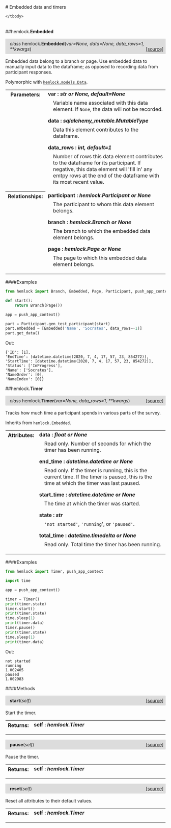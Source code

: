 <script src="https://cdn.mathjax.org/mathjax/latest/MathJax.js?config=TeX-AMS-MML_HTMLorMML" type="text/javascript"></script>

<link rel="stylesheet" href="https://assets.readthedocs.org/static/css/readthedocs-doc-embed.css" type="text/css" />

<style>
    a.src-href {
        float: right;
    }
    p.attr {
        margin-top: 0.5em;
        margin-left: 1em;
    }
    p.func-header {
        background-color: gainsboro;
        border-radius: 0.1em;
        padding: 0.5em;
        padding-left: 1em;
    }
    table.field-table {
        border-radius: 0.1em
    }
</style># Embedded data and timers

<table class="docutils field-list field-table" frame="void" rules="none">
    <col class="field-name" />
    <col class="field-body" />
    <tbody valign="top">
        
    </tbody>
</table>



##hemlock.**Embedded**

<p class="func-header">
    <i>class</i> hemlock.<b>Embedded</b>(<i>var=None, data=None, data_rows=1, **kwargs</i>) <a class="src-href" target="_blank" href="https://github.com/dsbowen/hemlock/blob/master/hemlock/models/embedded.py#L9">[source]</a>
</p>

Embedded data belong to a branch or page. Use embedded data to manually
input data to the dataframe; as opposed to recording data from participant
responses.

Polymorphic with [`hemlock.models.Data`](bases.md).

<table class="docutils field-list field-table" frame="void" rules="none">
    <col class="field-name" />
    <col class="field-body" />
    <tbody valign="top">
        <tr class="field">
    <th class="field-name"><b>Parameters:</b></td>
    <td class="field-body" width="100%"><b>var : <i>str or None, default=None</i></b>
<p class="attr">
    Variable name associated with this data element. If <code>None</code>, the data will not be recorded.
</p>
<b>data : <i>sqlalchemy_mutable.MutableType</i></b>
<p class="attr">
    Data this element contributes to the dataframe.
</p>
<b>data_rows : <i>int, default=1</i></b>
<p class="attr">
    Number of rows this data element contributes to the dataframe for its participant. If negative, this data element will 'fill in' any emtpy rows at the end of the dataframe with its most recent value.
</p></td>
</tr>
<tr class="field">
    <th class="field-name"><b>Relationships:</b></td>
    <td class="field-body" width="100%"><b>participant : <i>hemlock.Participant or None</i></b>
<p class="attr">
    The participant to whom this data element belongs.
</p>
<b>branch : <i>hemlock.Branch or None</i></b>
<p class="attr">
    The branch to which the embedded data element belongs.
</p>
<b>page : <i>hemlock.Page or None</i></b>
<p class="attr">
    The page to which this embedded data element belongs.
</p></td>
</tr>
    </tbody>
</table>

####Examples

```python
from hemlock import Branch, Embedded, Page, Participant, push_app_context

def start():
    return Branch(Page())

app = push_app_context()

part = Participant.gen_test_participant(start)
part.embedded = [Embedded('Name', 'Socrates', data_rows=-1)]
part.get_data()
```

Out:

```
{'ID': [1],
'EndTime': [datetime.datetime(2020, 7, 4, 17, 57, 23, 854272)],
'StartTime': [datetime.datetime(2020, 7, 4, 17, 57, 23, 854272)],
'Status': ['InProgress'],
'Name': ['Socrates'],
'NameOrder': [0],
'NameIndex': [0]}
```



##hemlock.**Timer**

<p class="func-header">
    <i>class</i> hemlock.<b>Timer</b>(<i>var=None, data_rows=1, **kwargs</i>) <a class="src-href" target="_blank" href="https://github.com/dsbowen/hemlock/blob/master/hemlock/models/embedded.py#L83">[source]</a>
</p>

Tracks how much time a participant spends in various parts of the survey.

Inherits from `hemlock.Embedded`.

<table class="docutils field-list field-table" frame="void" rules="none">
    <col class="field-name" />
    <col class="field-body" />
    <tbody valign="top">
        <tr class="field">
    <th class="field-name"><b>Attributes:</b></td>
    <td class="field-body" width="100%"><b>data : <i>float or None</i></b>
<p class="attr">
    Read only. Number of seconds for which the timer has been running.
</p>
<b>end_time : <i>datetime.datetime or None</i></b>
<p class="attr">
    Read only. If the timer is running, this is the current time. If the timer is paused, this is the time at which the timer was last paused.
</p>
<b>start_time : <i>datetime.datetime or None</i></b>
<p class="attr">
    The time at which the timer was started.
</p>
<b>state : <i>str</i></b>
<p class="attr">
    <code>'not started'</code>, <code>'running</code>', or <code>'paused'</code>.
</p>
<b>total_time : <i>datetime.timedelta or None</i></b>
<p class="attr">
    Read only. Total time the timer has been running.
</p></td>
</tr>
    </tbody>
</table>

####Examples

```python
from hemlock import Timer, push_app_context

import time

app = push_app_context()

timer = Timer()
print(timer.state)
timer.start()
print(timer.state)
time.sleep(1)
print(timer.data)
timer.pause()
print(timer.state)
time.sleep(1)
print(timer.data)
```

Out:

```
not started
running
1.002405
paused
1.002983
```

####Methods



<p class="func-header">
    <i></i> <b>start</b>(<i>self</i>) <a class="src-href" target="_blank" href="https://github.com/dsbowen/hemlock/blob/master/hemlock/models/embedded.py#L169">[source]</a>
</p>

Start the timer.

<table class="docutils field-list field-table" frame="void" rules="none">
    <col class="field-name" />
    <col class="field-body" />
    <tbody valign="top">
        <tr class="field">
    <th class="field-name"><b>Returns:</b></td>
    <td class="field-body" width="100%"><b>self : <i>hemlock.Timer</i></b>
<p class="attr">
    
</p></td>
</tr>
    </tbody>
</table>





<p class="func-header">
    <i></i> <b>pause</b>(<i>self</i>) <a class="src-href" target="_blank" href="https://github.com/dsbowen/hemlock/blob/master/hemlock/models/embedded.py#L185">[source]</a>
</p>

Pause the timer.

<table class="docutils field-list field-table" frame="void" rules="none">
    <col class="field-name" />
    <col class="field-body" />
    <tbody valign="top">
        <tr class="field">
    <th class="field-name"><b>Returns:</b></td>
    <td class="field-body" width="100%"><b>self : <i>hemlock.Timer</i></b>
<p class="attr">
    
</p></td>
</tr>
    </tbody>
</table>





<p class="func-header">
    <i></i> <b>reset</b>(<i>self</i>) <a class="src-href" target="_blank" href="https://github.com/dsbowen/hemlock/blob/master/hemlock/models/embedded.py#L197">[source]</a>
</p>

Reset all attributes to their default values.

<table class="docutils field-list field-table" frame="void" rules="none">
    <col class="field-name" />
    <col class="field-body" />
    <tbody valign="top">
        <tr class="field">
    <th class="field-name"><b>Returns:</b></td>
    <td class="field-body" width="100%"><b>self : <i>hemlock.Timer</i></b>
<p class="attr">
    
</p></td>
</tr>
    </tbody>
</table>

